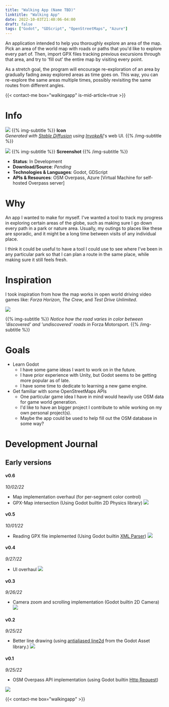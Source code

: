 ```yaml
---
title: "Walking App (Name TBD)"
linktitle: "Walking App"
date: 2022-10-03T21:40:06-04:00
draft: false
tags: ["Godot", "GDScript", "OpenStreetMaps", "Azure"]
---
```


An application intended to help you thoroughly explore an area of the map. Pick an area of the world map with roads or paths that you'd like to explore every part of. Then, import GPX files tracking previous excursions through that area, and try to 'fill out' the entire map by visiting every point.

As a stretch goal, the program will encourage re-exploration of an area by gradually fading away explored areas as time goes on. This way, you can re-explore the same areas multiple times, possibly revisiting the same routes from different angles.

{{< contact-me box="walkingapp" is-mid-article=true >}}

# Info
![](./app_icon.png#center)
{{% img-subtitle %}}
**Icon**  
*Generated with [Stable Diffusion](https://github.com/CompVis/stable-diffusion) using [InvokeAI](https://github.com/invoke-ai/InvokeAI)*'s web UI.
{{% /img-subtitle %}}

![](./2022-10-03-22-19-55.png#center)
{{% img-subtitle %}}
**Screenshot**
{{% /img-subtitle %}}

* **Status**: In Development
* **Download/Source**: *Pending*
* **Technologies & Languages**: Godot, GDScript
* **APIs & Resources**: OSM Overpass, Azure [Virtual Machine for self-hosted Overpass server]

# Why
An app I wanted to make for myself. I've wanted a tool to track my progress in exploring certain areas of the globe, such as making sure I go down every path in a park or nature area. Usually, my outings to places like these are sporadic, and it might be a long time between visits of any individual place.

I think it could be useful to have a tool I could use to see where I've been in any particular park so that I can plan a route in the same place, while making sure it still feels fresh.

# Inspiration
I took inspiration from how the map works in open world driving video games like: *Forza Horizon*, *The Crew*, and *Test Drive Unlimited*.

![](./reference.jpg#center)

{{% img-subtitle %}}
*Notice how the road varies in color between 'discovered' and 'undiscovered' roads in* Forza Motorsport.
{{% /img-subtitle %}}

# Goals
* Learn Godot
    * I have some game ideas I want to work on in the future.
    * I have prior experience with Unity, but Godot seems to be getting more popular as of late.
    * I have some time to dedicate to learning a new game engine.
* Get familiar with some OpenStreetMaps APIs
    * One particular game idea I have in mind would heavily use OSM data for game world generation.
    * I'd like to have an bigger project I contribute to while working on my own personal project(s).
    * Maybe the app could be used to help fill out the OSM database in some way?

# Development Journal

## Early versions

#### v0.6
*10/02/22*
* Map implementation overhaul (for per-segment color control)
* GPX-Map intersection (Using Godot builtin 2D Physics library)
![](./2022-10-03-21-30-34.png)

#### v0.5
*10/01/22*
* Reading GPX file implemented (Using Godot builtin [XML Parser](https://docs.godotengine.org/en/3.6/classes/class_xmlparser.html))
![](./2022-10-03-21-30-16.png)

#### v0.4
*9/27/22*
* UI overhaul
![](./2022-10-03-21-29-44.png)

#### v0.3
*9/26/22*
* Camera zoom and scrolling implementation (Godot builtin 2D Camera)
![](./2022-10-03-21-28-57.png)

#### v0.2
*9/25/22*
* Better line drawing (using [antialiased line2d](https://github.com/godot-extended-libraries/godot-antialiased-line2d) from the Godot Asset library.)
![](./2022-10-03-21-27-45.png)

#### v0.1
*9/25/22*
* OSM Overpass API implementation (using Godot builtin [Http Request](https://docs.godotengine.org/en/3.6/tutorials/networking/http_request_class.html))

![](./2022-10-03-21-26-29.png)

{{< contact-me box="walkingapp" >}}